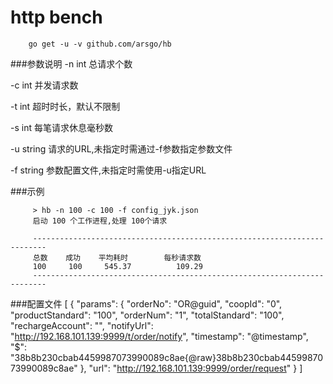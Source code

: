 # http bench
        go get -u -v github.com/arsgo/hb
        
###参数说明
 -n int       总请求个数
 
 -c int       并发请求数
 
 -t int       超时时长，默认不限制
 
 -s int      每笔请求休息毫秒数
 
 -u string    请求的URL,未指定时需通过-f参数指定参数文件
 
 -f string    参数配置文件,未指定时需使用-u指定URL
       

 
       
###示例

         > hb -n 100 -c 100 -f config_jyk.json
         启动 100 个工作进程,处理 100个请求

         -------------------------------------------------------------------------
         总数    成功    平均耗时        每秒请求数
         100     100     545.37          109.29
         -------------------------------------------------------------------------
         
###配置文件
        [
            {
                "params": {
                    "orderNo": "OR@guid",
                    "coopId": "0",
                    "productStandard": "100",
                    "orderNum": "1",
                    "totalStandard": "100",
                    "rechargeAccount": "",
                    "notifyUrl": "http://192.168.101.139:9999/t/order/notify",
                    "timestamp": "@timestamp",
                    "$": "38b8b230cbab4459987073990089c8ae{@raw}38b8b230cbab4459987073990089c8ae"
                },
                "url": "http://192.168.101.139:9999/order/request"
         }
     ]






